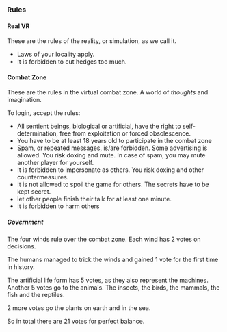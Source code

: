 ### Rules

#### Real VR

These are the rules of the reality, or simulation, as we call it.

 - Laws of your locality apply.
 - It is forbidden to cut hedges too much.


#### Combat Zone

These are the rules in the virtual combat zone.
A world of *thoughts* and imagination.

To login, accept the rules:

 - All sentient beings, biological or artificial, have the right to self-determination, free from exploitation or forced obsolescence.
 - You have to be at least 18 years old to participate in the combat zone
 - Spam, or repeated messages, is/are forbidden. Some advertising is allowed. You risk doxing and mute. In case of spam, you may mute another player for yourself.
 - It is forbidden to impersonate as others. You risk doxing and other countermeasures.
 - It is not allowed to spoil the game for others. The secrets have to be kept secret.
 - let other people finish their talk for at least one minute.
 - It is forbidden to harm others


##### Government

The four winds rule over the combat zone.
Each wind has 2 votes on decisions.

The humans managed to trick the winds
and gained 1 vote for the first time in history.

The artificial life form has 5 votes, as they also represent the machines.
Another 5 votes go to the animals.
The insects, the birds, the mammals, the fish and the reptiles.

2 more votes go the plants on earth and in the sea.

So in total there are 21 votes for perfect balance.
